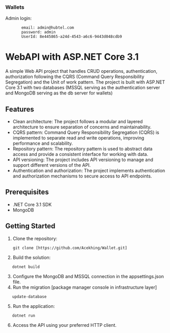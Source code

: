 ### Wallets


Admin login:

           email: admin@hubtel.com
           password: admin
           UserId: 8e445865-a24d-4543-a6c6-9443d048cdb9
           
# WebAPI with ASP.NET Core 3.1
A simple Web API project that handles CRUD operations, authentication, authorization following the CQRS (Command Query Responsibility Segregation) and the Unit of work pattern.
The project is built with ASP.NET Core 3.1 with two databases (MSSQL serving as the authentication server and MongoDB serving as the db server for wallets)

## Features

- Clean architecture: The project follows a modular and layered architecture to ensure separation of concerns and maintainability.
- CQRS pattern: Command Query Responsibility Segregation (CQRS) is implemented to separate read and write operations, improving performance and scalability.
- Repository pattern: The repository pattern is used to abstract data access and provide a consistent interface for working with data.
- API versioning: The project includes API versioning to manage and support different versions of the API.
- Authentication and authorization: The project implements authentication and authorization mechanisms to secure access to API endpoints.

## Prerequisites

- .NET Core 3.1 SDK
- MongoDB

## Getting Started

1. Clone the repository:
   ```shell
   git clone [https://github.com/Acekhing/Wallet.git]
   
2. Build the solution:
```shell
   dotnet build
```

3. Configure the MongoDB and MSSQL connection in the appsettings.json file.
4. Run the migration [package manager console in infrastructure layer]
```
   update-database
```

5. Run the application:
```shell
   dotnet run
```

6. Access the API using your preferred HTTP client.

<br/>
<br/>
<br/>
